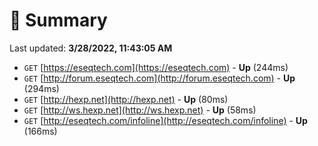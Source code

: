 # 📖 Summary
Last updated: **3/28/2022, 11:43:05 AM**

- `GET` [https://eseqtech.com](https://eseqtech.com) - **Up** (244ms)
- `GET` [http://forum.eseqtech.com](http://forum.eseqtech.com) - **Up** (294ms)
- `GET` [http://hexp.net](http://hexp.net) - **Up** (80ms)
- `GET` [http://ws.hexp.net](http://ws.hexp.net) - **Up** (58ms)
- `GET` [http://eseqtech.com/infoline](http://eseqtech.com/infoline) - **Up** (166ms)
